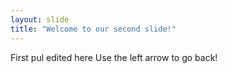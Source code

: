 ```yaml
---
layout: slide
title: "Welcome to our second slide!"
---
```

First pul edited here
Use the left arrow to go back!
